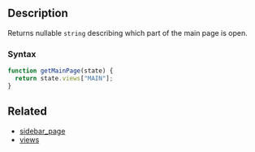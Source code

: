## Description

Returns nullable `string` describing which part of the main page is open.

### Syntax

```js
function getMainPage(state) {
  return state.views["MAIN"];
}
```

## Related

- [sidebar_page](./sidebar_page.md)
- [views](./views.md)
